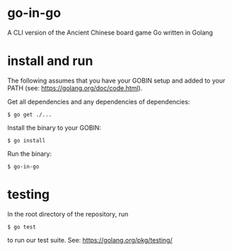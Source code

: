 # go-in-go
A CLI version of the Ancient Chinese board game Go written in Golang

# install and run
The following assumes that you have your GOBIN setup and added to your PATH (see: https://golang.org/doc/code.html).

Get all dependencies and any dependencies of dependencies:
```
$ go get ./...
```

Install the binary to your GOBIN:
```
$ go install
```
Run the binary:
```
$ go-in-go
```


# testing
In the root directory of the repository, run

```
$ go test
```

to run our test suite. See: https://golang.org/pkg/testing/
